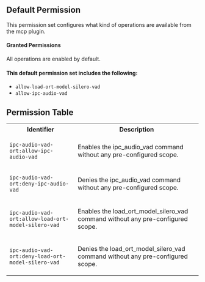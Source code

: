 ## Default Permission

This permission set configures what kind of
operations are available from the mcp plugin.

#### Granted Permissions

All operations are enabled by default.

#### This default permission set includes the following:

- `allow-load-ort-model-silero-vad`
- `allow-ipc-audio-vad`

## Permission Table

<table>
<tr>
<th>Identifier</th>
<th>Description</th>
</tr>


<tr>
<td>

`ipc-audio-vad-ort:allow-ipc-audio-vad`

</td>
<td>

Enables the ipc_audio_vad command without any pre-configured scope.

</td>
</tr>

<tr>
<td>

`ipc-audio-vad-ort:deny-ipc-audio-vad`

</td>
<td>

Denies the ipc_audio_vad command without any pre-configured scope.

</td>
</tr>

<tr>
<td>

`ipc-audio-vad-ort:allow-load-ort-model-silero-vad`

</td>
<td>

Enables the load_ort_model_silero_vad command without any pre-configured scope.

</td>
</tr>

<tr>
<td>

`ipc-audio-vad-ort:deny-load-ort-model-silero-vad`

</td>
<td>

Denies the load_ort_model_silero_vad command without any pre-configured scope.

</td>
</tr>
</table>
